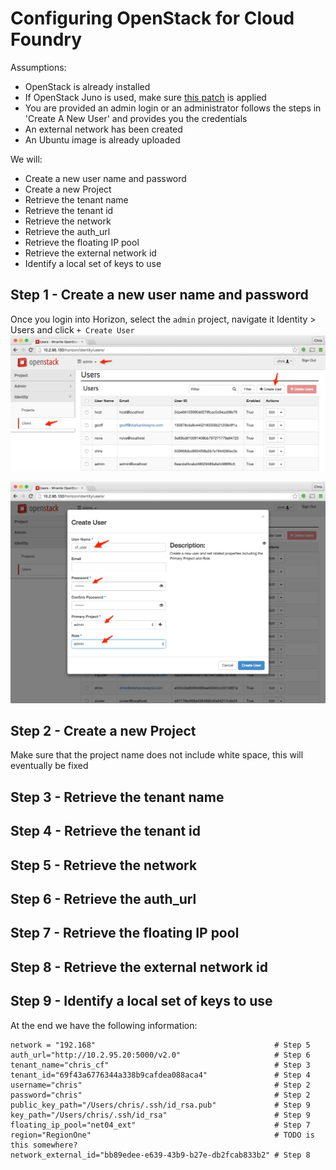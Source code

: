 # Configuring OpenStack for Cloud Foundry

Assumptions:

 - OpenStack is already installed
 - If OpenStack Juno is used, make sure [this patch](https://blog.starkandwayne.com/2015/05/05/openstack-juno-static-ip-patch/) is applied
 - You are provided an admin login or an administrator follows the steps in 'Create A New User' and provides you the credentials
 - An external network has been created
 - An Ubuntu image is already uploaded

We will:

 - Create a new user name and password
 - Create a new Project
 - Retrieve the tenant name
 - Retrieve the tenant id
 - Retrieve the network
 - Retrieve the auth_url
 - Retrieve the floating IP pool
 - Retrieve the external network id
 - Identify a local set of keys to use


## Step 1 - Create a new user name and password

Once you login into Horizon, select the `admin` project, navigate it Identity > Users and click `+ Create User`
![](https://raw.githubusercontent.com/cweibel/blog/master/images/Users-OpenStack-Dashboard-1.jpg)


![](https://raw.githubusercontent.com/cweibel/blog/master/images/Users-OpenStack-Dashboard-2.png)


## Step 2 - Create a new Project

Make sure that the project name does not include white space, this will eventually be fixed


## Step 3 - Retrieve the tenant name


## Step 4 - Retrieve the tenant id


## Step 5 - Retrieve the network


## Step 6 - Retrieve the auth_url


## Step 7 - Retrieve the floating IP pool


## Step 8 - Retrieve the external network id


## Step 9 - Identify a local set of keys to use

At the end we have the following information:
```
network = "192.168"                                        # Step 5
auth_url="http://10.2.95.20:5000/v2.0"                     # Step 6
tenant_name="chris_cf"                                     # Step 3
tenant_id="69f43a6776344a338b9cafdea088aca4"               # Step 4
username="chris"                                           # Step 2
password="chris"                                           # Step 2
public_key_path="/Users/chris/.ssh/id_rsa.pub"             # Step 9
key_path="/Users/chris/.ssh/id_rsa"                        # Step 9
floating_ip_pool="net04_ext"                               # Step 7
region="RegionOne"                                         # TODO is this somewhere?
network_external_id="bb89edee-e639-43b9-b27e-db2fcab833b2" # Step 8
```
